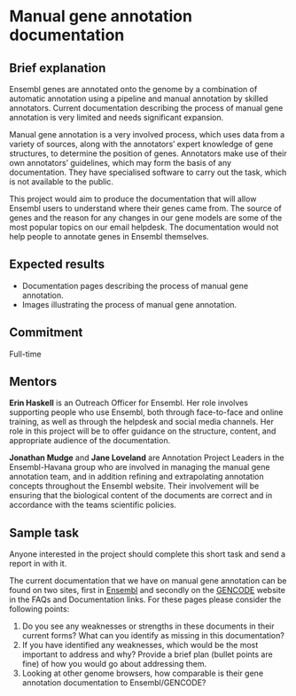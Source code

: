 # Manual gene annotation documentation
## Brief explanation

Ensembl genes are annotated onto the genome by a combination of automatic annotation using a pipeline and manual annotation by skilled annotators. Current documentation describing the process of manual gene annotation is very limited and needs significant expansion.

Manual gene annotation is a very involved process, which uses data from a variety of sources, along with the annotators’ expert knowledge of gene structures, to determine the position of genes. Annotators make use of their own annotators’ guidelines, which may form the basis of any documentation. They have specialised software to carry out the task, which is not available to the public.

This project would aim to produce the documentation that will allow Ensembl users to understand where their genes came from. The source of genes and the reason for any changes in our gene models are some of the most popular topics on our email helpdesk. The documentation would not help people to annotate genes in Ensembl themselves.

## Expected results

* Documentation pages describing the process of manual gene annotation.
* Images illustrating the process of manual gene annotation.

## Commitment

Full-time

## Mentors
**Erin Haskell** is an Outreach Officer for Ensembl. Her role involves supporting people who use Ensembl, both through face-to-face and online training, as well as through the helpdesk and social media channels. Her role in this project will be to offer guidance on the structure, content, and appropriate audience of the documentation.

**Jonathan Mudge** and **Jane Loveland** are Annotation Project Leaders in the Ensembl-Havana group who are involved in managing the manual gene annotation team, and in addition refining and extrapolating annotation concepts throughout the Ensembl website. Their involvement will be ensuring that the biological content of the documents are correct and in accordance with the teams scientific policies.

## Sample task

Anyone interested in the project should complete this short task and send a report in with it.

The current documentation that we have on manual gene annotation can be found on two sites, first in [Ensembl](http://www.ensembl.org/info/genome/genebuild/manual_havana.html) and secondly on the [GENCODE](https://www.gencodegenes.org/#) website in the FAQs and Documentation links. For these pages please consider the following points:  

1. Do you see any weaknesses or strengths in these documents in their current forms? What can you identify as missing in this documentation?
2. If you have identified any weaknesses, which would be the most important to address and why? Provide a brief plan (bullet points are fine) of how you would go about addressing them.
3. Looking at other genome browsers, how comparable is their gene annotation documentation to Ensembl/GENCODE? 

